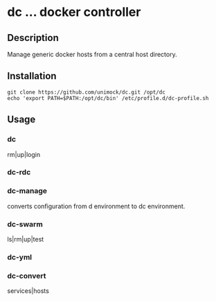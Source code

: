 # dc  ... docker controller

## Description

Manage generic docker hosts from a central host directory. 

## Installation

```
git clone https://github.com/unimock/dc.git /opt/dc
echo 'export PATH=$PATH:/opt/dc/bin' /etc/profile.d/dc-profile.sh

```

## Usage

### dc
rm|up|login

### dc-rdc

### dc-manage

converts configuration from d environment to dc environment.

### dc-swarm
ls|rm|up|test

### dc-yml

### dc-convert
services|hosts


